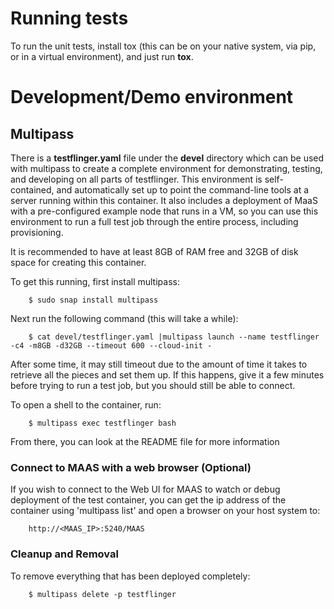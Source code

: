 # Running tests

To run the unit tests, install tox (this can be on your native system, via
pip, or in a virtual environment), and just run **tox**.

# Development/Demo environment

## Multipass

There is a **testflinger.yaml** file under the **devel** directory which can
be used with multipass to create a complete environment for demonstrating,
testing, and developing on all parts of testflinger. This environment is
self-contained, and automatically set up to point the command-line tools
at a server running within this container. It also includes a deployment of
MaaS with a pre-configured example node that runs in a VM, so you can use
this environment to run a full test job through the entire process, including
provisioning.

It is recommended to have at least 8GB of RAM free and 32GB of disk space for
creating this container.

To get this running, first install multipass:
```
    $ sudo snap install multipass
```

Next run the following command (this will take a while):
```
    $ cat devel/testflinger.yaml |multipass launch --name testflinger -c4 -m8GB -d32GB --timeout 600 --cloud-init -
```

After some time, it may still timeout due to the amount of time it takes to
retrieve all the pieces and set them up.  If this happens, give it a few
minutes before trying to run a test job, but you should still be able to
connect.

To open a shell to the container, run:
```
    $ multipass exec testflinger bash
```

From there, you can look at the README file for more information

### Connect to MAAS with a web browser (Optional)

If you wish to connect to the Web UI for MAAS to watch or debug deployment
of the test container, you can get the ip address of the container using
'multipass list' and open a browser on your host system to:
```
    http://<MAAS_IP>:5240/MAAS    
```

### Cleanup and Removal

To remove everything that has been deployed completely:
```
    $ multipass delete -p testflinger
```